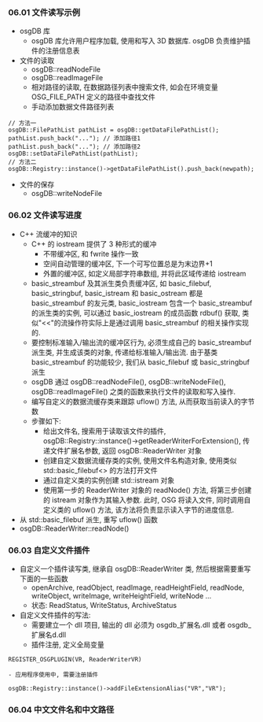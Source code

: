 ### 06.01 文件读写示例
* osgDB 库
    - osgDB 库允许用户程序加载, 使用和写入 3D 数据库. osgDB 负责维护插件的注册信息表
* 文件的读取
    - osgDB::readNodeFile
    - osgDB::readImageFile
    - 相对路径的读取, 在数据路径列表中搜索文件, 如会在环境变量 OSG_FILE_PATH 定义的路径中查找文件
    - 手动添加数据文件路径列表
```
// 方法一
osgDB::FilePathList pathList = osgDB::getDataFilePathList();
pathList.push_back("..."); // 添加路径1
pathList.push_back("..."); // 添加路径2
osgDB::setDataFilePathList(pathList);
// 方法二
osgDB::Registry::instance()->getDataFilePathList().push_back(newpath);
```
* 文件的保存
    - osgDB::writeNodeFile

### 06.02 文件读写进度
* C++ 流缓冲的知识
    - C++ 的 iostream 提供了 3 种形式的缓冲
        - 不带缓冲区, 和 fwrite 操作一致
        - 空间自动管理的缓冲区, 下一个可写位置总是为末边界+1
        - 外置的缓冲区, 如定义局部字符串数组, 并将此区域传递给 iostream
    - basic_streambuf 及其派生类负责缓冲区, 如 basic_filebuf, basic_stringbuf, basic_istream 和 basic_ostream 都是 basic_streambuf 的友元类, basic_iostream 包含一个 basic_streambuf 的派生类的实例, 可以通过 basic_iostream 的成员函数 rdbuf() 获取, 类似"<<"的流操作符实际上是通过调用 basic_streambuf 的相关操作实现的.
    - 要控制标准输入/输出流的缓冲区行为, 必须生成自己的 basic_streambuf 派生类, 并生成该类的对象, 传递给标准输入/输出流. 由于基类 basic_streambuf 的功能较少, 我们从 basic_filebuf 或 basic_stringbuf 派生
    - osgDB 通过 osgDB::readNodeFile(), osgDB::writeNodeFile(), osgDB::readImageFile() 之类的函数来执行文件的读取和写入操作.
    - 编写自定义的数据流缓存类来跟踪 uflow() 方法, 从而获取当前读入的字节数
    - 步骤如下:
      - 给出文件名, 搜索用于读取该文件的插件, osgDB::Registry::instance()->getReaderWriterForExtension(), 传递文件扩展名参数, 返回 osgDB::ReaderWriter 对象
      - 创建自定义数据流缓存类的实例, 使用文件名构造对象, 使用类似 std::basic_filebuf<> 的方法打开文件
      - 通过自定义类的实例创建 std::istream 对象
      - 使用第一步的 ReaderWriter 对象的 readNode() 方法, 将第三步创建的 istream 对象作为其输入参数. 此时, OSG 将读入文件, 同时调用自定义类的 uflow() 方法, 该方法将负责显示读入字节的进度信息.
* 从 std::basic_filebuf 派生, 重写 uflow() 函数
* osgDB::ReaderWriter::readNode()

### 06.03 自定义文件插件
* 自定义一个插件读写类, 继承自 osgDB::ReaderWriter 类, 然后根据需要重写下面的一些函数
    - openArchive, readObject, readImage, readHeightField, readNode, writeObject, writeImage, writeHeightField, writeNode ...
    - 状态: ReadStatus, WriteStatus, ArchiveStatus
* 自定义文件插件的写法:
    - 需要建立一个 dll 项目, 输出的 dll 必须为 osgdb_扩展名.dll 或者 osgdb_扩展名d.dll
    - 插件注册, 定义全局变量
```
REGISTER_OSGPLUGIN(VR, ReaderWriterVR)
```
    - 应用程序使用中, 需要注册插件
```
osgDB::Registry::instance()->addFileExtensionAlias("VR","VR");
```

### 06.04 中文文件名和中文路径
